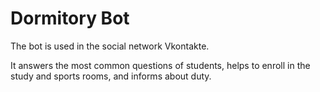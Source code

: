 # Dormitory Bot
The bot is used in the social network Vkontakte.
 
It answers the most common questions of students, helps to enroll in the study and sports rooms, and informs about duty.
